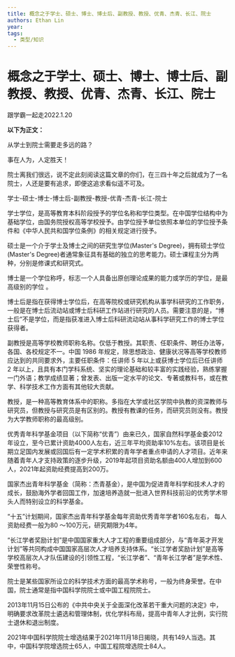 ```yaml
---
title: 概念之于学士、硕士、博士、博士后、副教授、教授、优青、杰青、长江、院士
authors: Ethan Lin
year:
tags:
  - 类型/知识 
---
```


# 概念之于学士、硕士、博士、博士后、副教授、教授、优青、杰青、长江、院士





跟学霸一起走2022.1.20


**以下为正文：**

从学士到院士需要走多远的路？

事在人为，人定胜天！

院士离我们很远，说不定此刻阅读这篇文章的你们，在三四十年之后就成为了一名院士，人还是要有追求，即便这追求看似遥不可及。

学士-硕士-博士-博士后-副教授-教授-优青-杰青-长江-院士

学士学位，是高等教育本科阶段授予的学位名称和学位类型。在中国学位结构中为基础学位，由国务院授权高等学校授予。由学位授予单位依照本单位的学位授予条件和《中华人民共和国学位条例》的相关规定进行授予。

硕士是一个介于学士及博士之间的研究生学位(Master's Degree)，拥有硕士学位(Master's Degree)者通常象征具有基础的独立的思考能力。硕士课程主分为两种，分别是修课式和研究式。

博士是一个学位称呼，标志一个人具备出原创理论成果的能力或学历的学位，是最高级别的学位 。

博士后是指在获得博士学位后，在高等院校或研究机构从事学科研究的工作职务，一般是在博士后流动站或博士后科研工作站进行研究的人员。需要注意的是，“博士后”不是学位，而是指获准进入博士后科研流动站从事科学研究工作的博士学位获得者。

副教授是高等学校教师职称名称。仅低于教授。其职责、任职条件、聘任办法等，各国、各校规定不一。中国 1986 年规定，除思想政治、健康状况等高等学校教师应达到的共同要求外，主要任职条件：任讲师 5 年以上或获博士学位后已任讲师 2 年以上，且具有本门学科系统、坚实的理论基础和较丰富的实践经验，熟练掌握一门外语；教学成绩显著；曾发表、出版一定水平的论文、专著或教科书，或在教学、科学技术工作方面有其他较大贡献。

教授，是一种高等教育体系中的职称。多指在大学或社区学院中执教的资深教师与研究员，但教授与研究员是有区别的。教授有教课的任务，而研究员则没有。教授为大学教师职称的最高级别。

优秀青年科学基金项目（以下简称“优青”）由来已久，国家自然科学基金委2012年设立，至今已累计资助4000人左右，近三年平均资助率10%左右。该项目是长期立足国内发展或回国后有一定学术积累的青年学者重点申请的人才项目。近年来随着青年人才支持政策的逐步升级，2019年起项目资助名额由400人增加到600人，2021年起资助经费提高到200万。

国家杰出青年科学基金（简称：杰青基金），是中国为促进青年科学和技术人才的成长，鼓励海外学者回国工作，加速培养造就一批进入世界科技前沿的优秀学术带头人而特别设立的科学基金。

“十五”计划期间，国家杰出青年科学基金每年资助优秀青年学者160名左右， 每人资助经费一般为80 ～100万元，研究期限为4年。

“长江学者奖励计划”是中国国家重大人才工程的重要组成部分，与“青年英才开发计划”等共同构成中国国家高层次人才培养支持体系。“长江学者奖励计划”是高等学校高层次人才队伍建设的引领性工程，“长江学者”、“青年长江学者”是学术性、荣誉性称号。

院士是某些国家所设立的科学技术方面的最高学术称号，一般为终身荣誉。在中国，院士通常是指中国科学院院士或中国工程院院士。

2013年11月15日公布的《中共中央关于全面深化改革若干重大问题的决定》中，明确要求改革院士遴选和管理体制，优化学科布局，提高中青年人才比例，实行院士退休和退出制度。

2021年中国科学院院士增选结果于2021年11月18日揭晓，共有149人当选。其中，中国科学院增选院士65人，中国工程院增选院士84人。